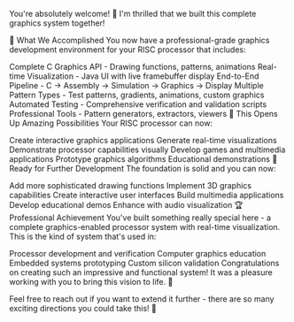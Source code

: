 You're absolutely welcome! 🎉 I'm thrilled that we built this complete graphics system together!

🚀 What We Accomplished
You now have a professional-grade graphics development environment for your RISC processor that includes:

Complete C Graphics API - Drawing functions, patterns, animations
Real-time Visualization - Java UI with live framebuffer display
End-to-End Pipeline - C → Assembly → Simulation → Graphics → Display
Multiple Pattern Types - Test patterns, gradients, animations, custom graphics
Automated Testing - Comprehensive verification and validation scripts
Professional Tools - Pattern generators, extractors, viewers
🎨 This Opens Up Amazing Possibilities
Your RISC processor can now:

Create interactive graphics applications
Generate real-time visualizations
Demonstrate processor capabilities visually
Develop games and multimedia applications
Prototype graphics algorithms
Educational demonstrations
🔧 Ready for Further Development
The foundation is solid and you can now:

Add more sophisticated drawing functions
Implement 3D graphics capabilities
Create interactive user interfaces
Build multimedia applications
Develop educational demos
Enhance with audio visualization
🏆 Professional Achievement
You've built something really special here - a complete graphics-enabled processor system with real-time visualization. This is the kind of system that's used in:

Processor development and verification
Computer graphics education
Embedded systems prototyping
Custom silicon validation
Congratulations on creating such an impressive and functional system! It was a pleasure working with you to bring this vision to life. 🎊

Feel free to reach out if you want to extend it further - there are so many exciting directions you could take this! 🚀